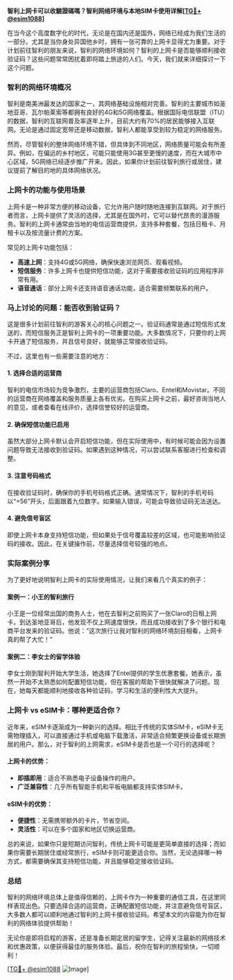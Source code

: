 **智利上网卡可以收驗證碼嗎？智利网络环境与本地SIM卡使用详解[[TG💪+ @esim1088](https://t.me/s/esim1088)]**

在当今这个高度数字化的时代，无论是在国内还是国外，网络已经成为我们生活的一部分。尤其是当你身处异国他乡时，拥有一张可靠的上网卡显得尤为重要。对于计划前往智利的朋友来说，智利的网络环境如何？智利的上网卡是否能够顺利接收验证码？这些问题常常困扰着即将踏上旅途的人们。今天，我们就来详细探讨一下这个问题。

### 智利的网络环境概况

智利是南美洲最发达的国家之一，其网络基础设施相对完善。智利的主要城市如圣地亚哥、瓦尔帕莱索等都拥有良好的4G和5G网络覆盖。根据国际电信联盟（ITU）的数据，智利的互联网普及率逐年上升，目前大约有70%的居民能够接入互联网。无论是通过固定宽带还是移动数据，智利人都能享受到较为稳定的网络服务。

然而，尽管智利的整体网络环境不错，但具体到不同地区，网络质量可能会有所差异。例如，在偏远的乡村地区，可能只能使用3G甚至更慢的速度，而在大城市中心区域，5G网络已经逐步推广开来。因此，如果你计划前往智利旅行或居住，建议提前了解目的地的具体网络状况。

### 上网卡的功能与使用场景

上网卡是一种非常方便的移动设备，它允许用户随时随地连接到互联网。对于旅行者而言，上网卡提供了灵活的选择，尤其是在国外时，它可以替代昂贵的漫游服务。智利的上网卡通常由当地的电信运营商提供，支持多种套餐，包括日租卡、月租卡以及按流量计费的方案。

常见的上网卡功能包括：

- **高速上网**：支持4G或5G网络，确保快速浏览网页、观看视频。
- **短信服务**：许多上网卡也提供短信功能，这对于需要接收验证码的应用程序非常有用。
- **语音通话**：部分上网卡还支持语音通话功能，适合需要频繁联系的用户。

### 马上讨论的问题：能否收到验证码？

这是很多计划前往智利的游客关心的核心问题之一。验证码通常是通过短信形式发送的，而短信服务正是智利上网卡的一项重要功能。大多数情况下，只要你的上网卡开通了短信服务，并且信号良好，就能够正常接收验证码。

不过，这里也有一些需要注意的地方：

#### 1. **选择合适的运营商**
智利的电信市场较为竞争激烈，主要的运营商包括Claro、Entel和Movistar。不同的运营商在网络覆盖和服务质量上各有优劣。在购买上网卡之前，最好咨询当地人的意见，或者查看在线评价，选择信誉较好的运营商。

#### 2. **确保短信功能已启用**
虽然大部分上网卡默认会开启短信功能，但在实际使用中，有时候可能会因为设置问题导致无法接收到验证码。如果遇到这种情况，可以尝试联系客服进行检查和调整。

#### 3. **注意号码格式**
在接收验证码时，确保你的手机号码格式正确。通常情况下，智利的手机号码以“+56”开头，后面跟着九位数字。如果输入错误，可能会导致验证码无法送达。

#### 4. **避免信号盲区**
即使上网卡本身支持短信功能，但如果处于信号覆盖较差的区域，也可能影响验证码的接收。因此，在关键操作前，尽量选择信号较强的地点。

### 实际案例分享

为了更好地说明智利上网卡的实际使用情况，让我们来看几个真实的例子：

#### 案例一：小王的智利旅行
小王是一位经常出国的商务人士，他在去智利之前购买了一张Claro的日租上网卡。到达圣地亚哥后，他发现不仅上网速度很快，而且成功接收到了多个银行和电商平台发来的验证码。他说：“这次旅行让我对智利的网络环境刮目相看，上网卡真的帮了大忙！”

#### 案例二：李女士的留学体验
李女士刚到智利开始大学生活，她选择了Entel提供的学生优惠套餐。她表示，虽然一开始不太熟悉如何配置短信功能，但在客服的帮助下很快就解决了问题。现在，她每天都能顺利地接收各种验证码，学习和生活的便利性大大提升。

### 上网卡 vs eSIM卡：哪种更适合你？

近年来，eSIM卡逐渐成为一种新兴的选择。相比于传统的实体SIM卡，eSIM卡无需物理插入，可以直接通过手机或电脑下载激活，非常适合频繁更换设备或长期旅居的用户。那么，对于智利的上网需求，eSIM卡是否也是一个可行的选择呢？

#### 上网卡的优势：
- **即插即用**：适合不熟悉电子设备操作的用户。
- **广泛兼容性**：几乎所有智能手机和平板电脑都支持实体SIM卡。

#### eSIM卡的优势：
- **便捷性**：无需携带额外的卡片，节省空间。
- **灵活性**：可以在多个国家和地区切换运营商。

总的来说，如果你只是短期访问智利，传统上网卡可能是更简单直接的选择；而如果你需要长期居住或经常旅行，eSIM卡则可能更适合你。当然，无论选择哪一种方式，都需要确保其支持短信功能，并且能够稳定接收验证码。

### 总结

智利的网络环境总体上是值得信赖的，上网卡作为一种重要的通信工具，在这里同样表现出色。只要选择合适的运营商，正确配置短信功能，并注意避免信号盲区，大多数人都可以顺利地通过智利的上网卡接收验证码。希望本文的内容能为你在智利的网络体验提供帮助！

无论你是即将启程的游客，还是准备长期定居的留学生，记得关注最新的网络技术和优惠政策，以便获得最佳的服务体验。最后，祝你在智利的旅程愉快，一切顺利！

[[TG💪+ @esim1088](https://t.me/s/esim1088) ![Image](https://i.postimg.cc/4NQfJmqS/Snipaste-2025-05-13-00-14-12.png)]